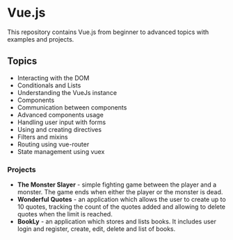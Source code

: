 # Vue.js

This repository contains Vue.js from beginner to advanced topics with examples and projects.

## Topics
* Interacting with the DOM
* Conditionals and Lists
* Understanding the VueJs instance
* Components
* Communication between components
* Advanced components usage
* Handling user input with forms
* Using and creating directives
* Filters and mixins
* Routing using vue-router
* State management using vuex

### Projects
* **The Monster Slayer** - simple fighting game between the player and a monster. The game ends when either the player or the monster is dead.
* **Wonderful Quotes** - an application which allows the user to create up to 10 quotes, tracking the count of the quotes added and allowing to delete quotes when the limit is reached.
* **BookLy** - an application which stores and lists books. It includes user login and register, create, edit, delete and list of books.
